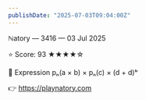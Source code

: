 ```yaml
---
publishDate: "2025-07-03T09:04:00Z"
---
```


ℕatory — 3416 — 03 Jul 2025

⭐ Score: 93 ★★★★☆

🎯 Expression
pₙ(a × b) × pₙ(c) × (d + d)ᵇ

👉 https://playnatory.com
